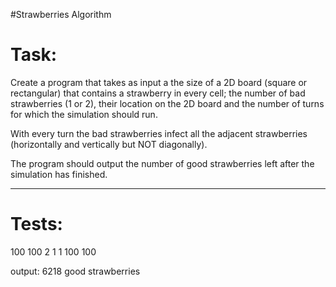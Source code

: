 #Strawberries Algorithm

Task:
====
Create a program that takes as input a the size of a 2D board (square or rectangular) that contains a strawberry in every cell; the number of bad strawberries (1 or 2), their location on the 2D board and the number of turns for which the simulation should run.

With every turn the bad strawberries infect all the adjacent strawberries (horizontally and vertically but NOT diagonally). 

The program should output the number of good strawberries left after the simulation has finished.
**** 

Tests:
====

100 
100 
2
1
1
100
100

output: 6218 good strawberries
